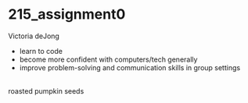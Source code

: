 # 215_assignment0
Victoria deJong
- learn to code
- become more confident with computers/tech generally
- improve problem-solving and communication skills in group settings
<br>
roasted pumpkin seeds
